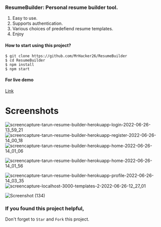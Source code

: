 
### ResumeBuilder: Personal resume builder tool.

1. Easy to use.
2. Supports authentication.
3. Various choices of predefiend resume templates.
4. Enjoy

#### How to start using this project?

```
$ git clone https://github.com/MrHacker26/ResumeBuilder
$ cd ResumeBuilder
$ npm install
$ npm start
```

#### For live demo
[Link](https://resume-builder-tarun.vercel.app/)

# Screenshots
![screencapture-tarun-resume-builder-herokuapp-login-2022-06-26-13_59_21](https://user-images.githubusercontent.com/47981325/175806213-a64cefed-d610-4f38-be43-9cef048870d3.png)
![screencapture-tarun-resume-builder-herokuapp-register-2022-06-26-14_00_18](https://user-images.githubusercontent.com/47981325/175806235-caa4dd3f-83ed-42cf-a434-2a81bcc238ef.png)
![screencapture-tarun-resume-builder-herokuapp-home-2022-06-26-14_01_06](https://user-images.githubusercontent.com/47981325/175806258-b92bca96-3383-42c4-8bc7-7baaa4dbafdd.png)

![screencapture-tarun-resume-builder-herokuapp-home-2022-06-26-14_01_56](https://user-images.githubusercontent.com/47981325/175806280-f341a34e-e82c-4a8f-b6e1-8d3eb4e9a349.png)

![screencapture-tarun-resume-builder-herokuapp-profile-2022-06-26-14_03_35](https://user-images.githubusercontent.com/47981325/175806330-e43e4c59-0f69-4fef-bc01-30f81ab18b1e.png)
![screencapture-localhost-3000-templates-2-2022-06-26-12_27_01](https://user-images.githubusercontent.com/47981325/175806368-7fa124dc-2a67-4fa5-86d6-026775c8684f.png)


![Screenshot (134)](https://user-images.githubusercontent.com/47981325/175806421-942d1ee1-cf75-48ab-954d-1842ecd4eef9.png)








### If you found this project helpful, 
Don't forget to `Star` and `Fork` this project.
